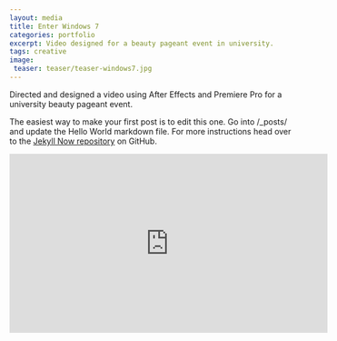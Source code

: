 ```yaml
---
layout: media
title: Enter Windows 7
categories: portfolio
excerpt: Video designed for a beauty pageant event in university.
tags: creative
image:
 teaser: teaser/teaser-windows7.jpg
---
```


Directed and designed a video using After Effects and Premiere Pro for a university beauty pageant event.

The easiest way to make your first post is to edit this one. Go into /_posts/ and update the Hello World markdown file. For more instructions head over to the [Jekyll Now repository](https://github.com/barryclark/jekyll-now) on GitHub.
<iframe width="560" height="315" src="https://www.youtube.com/embed/jQ_DuTa8lyE" title="YouTube video player" frameborder="0" allow="accelerometer; autoplay; clipboard-write; encrypted-media; gyroscope; picture-in-picture" allowfullscreen></iframe>

